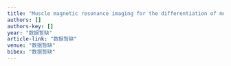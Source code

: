 ```yaml
---
title: "Muscle magnetic resonance imaging for the differentiation of multiple acyl-CoA dehydrogenase deficiency and immune-mediated necrotizing myopathy"
authors: []
authors-key: []
year: "数据暂缺"
article-link: "数据暂缺"
venue: "数据暂缺"
bibex: "数据暂缺"
---
```

